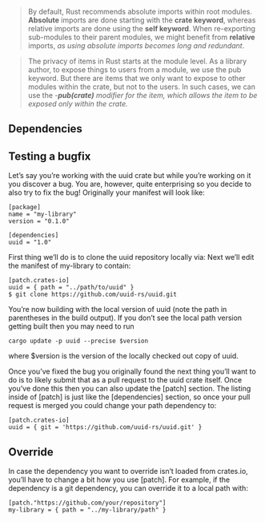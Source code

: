 >By default, Rust recommends absolute imports within root modules. **Absolute** imports are done starting with the **crate keyword**, whereas relative imports are done using the **self keyword**. When re-exporting sub-modules to their parent modules, we might benefit from **relative** imports, *as using absolute imports becomes long and redundant*.

>The privacy of items in Rust starts at the module level. As a library author, to expose things to users from a module, we use the pub keyword. But there are items that we only want to expose to other modules within the crate, but not to the users. In such cases, we can use the *-**pub(crate)** modifier for the item, which allows the item to be exposed only within the crate.*

## Dependencies

## Testing a bugfix
Let’s say you’re working with the uuid crate but while you’re working on it you discover a bug. You are, however, quite enterprising so you decide to also try to fix the bug! Originally your manifest will look like:

```rust,no_run,compile_fail
[package]
name = "my-library"
version = "0.1.0"

[dependencies]
uuid = "1.0"
```

First thing we’ll do is to clone the uuid repository locally via:
Next we’ll edit the manifest of my-library to contain:

```rust,no_run,compile_fail
[patch.crates-io]
uuid = { path = "../path/to/uuid" }
$ git clone https://github.com/uuid-rs/uuid.git
```
You’re now building with the local version of uuid (note the path in parentheses in the build output). If you don’t see the local path version getting built then you may need to run 

```rust,no_run,compile_fail
cargo update -p uuid --precise $version 
```

where $version is the version of the locally checked out copy of uuid.

Once you’ve fixed the bug you originally found the next thing you’ll want to do is to likely submit that as a pull request to the uuid crate itself. Once you’ve done this then you can also update the [patch] section. The listing inside of [patch] is just like the [dependencies] section, so once your pull request is merged you could change your path dependency to:

```rust,no_run,compile_fail
[patch.crates-io]
uuid = { git = 'https://github.com/uuid-rs/uuid.git' }
```

## Override
In case the dependency you want to override isn’t loaded from crates.io, you’ll have to change a bit how you use [patch]. For example, if the dependency is a git dependency, you can override it to a local path with:

```rust,no_run,compile_fail
[patch."https://github.com/your/repository"]
my-library = { path = "../my-library/path" }
```
